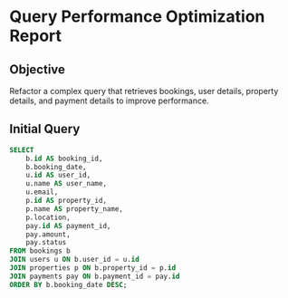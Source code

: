 # Query Performance Optimization Report

## Objective
Refactor a complex query that retrieves bookings, user details, property details, and payment details to improve performance.

## Initial Query
```sql
SELECT 
    b.id AS booking_id,
    b.booking_date,
    u.id AS user_id,
    u.name AS user_name,
    u.email,
    p.id AS property_id,
    p.name AS property_name,
    p.location,
    pay.id AS payment_id,
    pay.amount,
    pay.status
FROM bookings b
JOIN users u ON b.user_id = u.id
JOIN properties p ON b.property_id = p.id
JOIN payments pay ON b.payment_id = pay.id
ORDER BY b.booking_date DESC;
